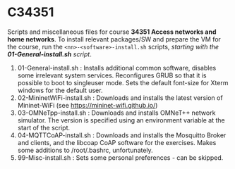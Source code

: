 # C34351

Scripts and miscellaneous files for course **34351 Access networks and home networks**. To install relevant packages/SW and prepare the VM for the course, run the ```<nn>-<software>-install.sh``` scripts, *starting with the **01-General-install.sh** script*.

1. 01-General-install.sh : Installs additional common software, disables some irrelevant system services. Reconfigures GRUB so that it is possible to boot to singleuser mode. Sets the default font-size for Xterm windows for the default user.
2. 02-MininetWiFi-install.sh : Downloads and installs the latest version of Mininet-WiFi (see https://mininet-wifi.github.io/)
3. 03-OMNeTpp-install.sh : Downloads and installs OMNeT++ network simulator. The version is specified using an environment variable at the start of the script.
4. 04-MQTTCoAP-install.sh : Downloads and installs the Mosquitto Broker and clients, and the libcoap CoAP software for the exercises. Makes some additions to /root/.bashrc, unfortunately.
5. 99-Misc-install.sh : Sets some personal preferences - can be skipped.
